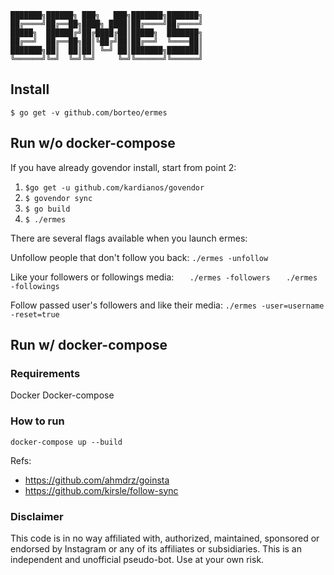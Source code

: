 ```
███████╗██████╗ ███╗   ███╗███████╗███████╗
██╔════╝██╔══██╗████╗ ████║██╔════╝██╔════╝
█████╗  ██████╔╝██╔████╔██║█████╗  ███████╗
██╔══╝  ██╔══██╗██║╚██╔╝██║██╔══╝  ╚════██║
███████╗██║  ██║██║ ╚═╝ ██║███████╗███████║
╚══════╝╚═╝  ╚═╝╚═╝     ╚═╝╚══════╝╚══════╝
```

## Install
`$ go get -v github.com/borteo/ermes`

## Run w/o docker-compose

If you have already govendor install, start from point 2:

1. `$go get -u github.com/kardianos/govendor`
2. `$ govendor sync`
3. `$ go build`
4. `$ ./ermes`

There are several flags available when you launch ermes:

Unfollow people that don't follow you back:
`./ermes -unfollow`

Like your followers or followings media:
`	./ermes -followers`
`	./ermes -followings`

Follow passed user's followers and like their media:
`./ermes -user=username -reset=true`

## Run w/ docker-compose
### Requirements
Docker
Docker-compose

### How to run
`docker-compose up --build`

Refs:

- https://github.com/ahmdrz/goinsta
- https://github.com/kirsle/follow-sync


### Disclaimer

This code is in no way affiliated with, authorized, maintained, sponsored or endorsed by Instagram or any of its affiliates or subsidiaries. This is an independent and unofficial pseudo-bot. Use at your own risk.
